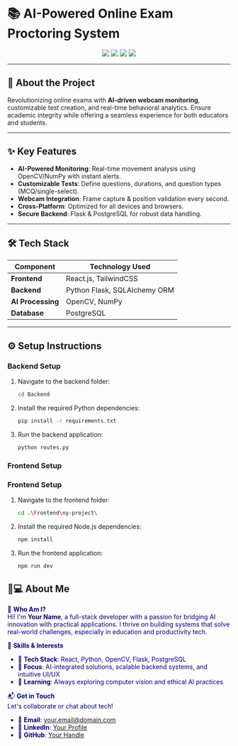 # 📚 AI-Powered Online Exam Proctoring System

<div align="center">
  <img src="https://img.shields.io/badge/React-61DAFB?style=for-the-badge&logo=react&logoColor=white" />
  <img src="https://img.shields.io/badge/OpenCV-5C3EE8?style=for-the-badge&logo=opencv&logoColor=white" />
  <img src="https://img.shields.io/badge/Flask-000000?style=for-the-badge&logo=flask&logoColor=white" />
  <img src="https://img.shields.io/badge/PostgreSQL-4169E1?style=for-the-badge&logo=postgresql&logoColor=white" />
</div>

---

## 🚀 **About the Project**  
Revolutionizing online exams with **AI-driven webcam monitoring**, customizable test creation, and real-time behavioral analytics. Ensure academic integrity while offering a seamless experience for both educators and students.

---

## ✨ **Key Features**  
- **AI-Powered Monitoring**: Real-time movement analysis using OpenCV/NumPy with instant alerts.  
- **Customizable Tests**: Define questions, durations, and question types (MCQ/single-select).  
- **Webcam Integration**: Frame capture & position validation every second.  
- **Cross-Platform**: Optimized for all devices and browsers.  
- **Secure Backend**: Flask & PostgreSQL for robust data handling.  

---

## 🛠 **Tech Stack**  
| Component          | Technology Used                              |
|---------------------|---------------------------------------------|
| **Frontend**        | React.js, TailwindCSS                       |
| **Backend**         | Python Flask, SQLAlchemy ORM                |
| **AI Processing**   | OpenCV, NumPy                               |
| **Database**        | PostgreSQL                                  |

---

## ⚙️ **Setup Instructions**

### **Backend Setup**  
1. Navigate to the backend folder:  
    ```bash
    cd Backend
    ```

2. Install the required Python dependencies:  
    ```bash
    pip install -r requirements.txt
    ```

3. Run the backend application:  
    ```bash
    python routes.py
    ```

### **Frontend Setup**  
### **Frontend Setup**  
1. Navigate to the frontend folder:  
    ```bash
    cd .\Frontend\my-project\
    ```

2. Install the required Node.js dependencies:  
    ```bash
    npm install
    ```

3. Run the frontend application:  
    ```bash
    npm run dev
    ```


## 👨💻 **About Me**  
<div align="left" style="color: #000080;">

🔭 **Who Am I?**  
Hi! I'm **Your Name**, a full-stack developer with a passion for bridging AI innovation with practical applications. I thrive on building systems that solve real-world challenges, especially in education and productivity tech.  

🚀 **Skills & Interests**  
- 🔗 **Tech Stack**: React, Python, OpenCV, Flask, PostgreSQL  
- 🤖 **Focus**: AI-integrated solutions, scalable backend systems, and intuitive UI/UX  
- 🌱 **Learning**: Always exploring computer vision and ethical AI practices  

📬 **Get in Touch**  
Let's collaborate or chat about tech!  
- 📧 **Email**: [your.email@domain.com](mailto:your.email@domain.com)  
- 💼 **LinkedIn**: [Your Profile](https://linkedin.com/in/yourprofile)  
- 🐙 **GitHub**: [Your Handle](https://github.com/yourhandle)  

</div>